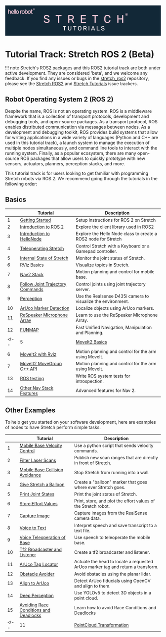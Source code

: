 ![](../images/banner.png)
# Tutorial Track: Stretch ROS 2 (Beta)

!!! note
    Stretch's ROS2 packages and this ROS2 tutorial track are both under active development. They are considered 'beta', and we welcome any feedback. If you find any issues or bugs in the [stretch_ros2](https://github.com/hello-robot/stretch_ros2) repository, please see the [Stretch ROS2](https://github.com/hello-robot/stretch_ros2/issues) and [Stretch Tutorials](https://github.com/hello-robot/stretch_tutorials/issues) issue trackers.

## Robot Operating System 2 (ROS 2)

Despite the name, ROS is not an operating system. ROS is a middleware framework that is a collection of transport protocols, development and debugging tools, and open-source packages. As a transport protocol, ROS enables distributed communication via messages between nodes. As a development and debugging toolkit, ROS provides build systems that allow for writing applications in a wide variety of languages (Python and C++ are used in this tutorial track), a launch system to manage the execution of multiple nodes simultaneously, and command line tools to interact with the running system. Finally, as a popular ecosystem, there are many open-source ROS packages that allow users to quickly prototype with new sensors, actuators, planners, perception stacks, and more.

This tutorial track is for users looking to get familiar with programming Stretch robots via ROS 2. We recommend going through the tutorials in the following order:

## Basics

|  | Tutorial                                                                        | Description                                        |
|--|---------------------------------------------------------------------------------|----------------------------------------------------|
| 1 | [Getting Started](getting_started.md)                                              | Setup instructions for ROS 2 on Stretch|
| 2 | [Introduction to ROS 2](intro_to_ros2.md.md)                                       | Explore the client library used in ROS2 |
| 3 | [Introduction to HelloNode](intro_to_hellonode.md)                                 | Explore the Hello Node class to create a ROS2 node for Stretch |
| 4 | [Teleoperating Stretch](teleoperating_stretch.md)                                  | Control Stretch with a Keyboard or a Gamepad controller. |
| 5 | [Internal State of Stretch](internal_state_of_stretch.md)                          | Monitor the joint states of Stretch. |
| 6 | [RViz Basics](rviz_basics.md)                                                      | Visualize topics in Stretch. |
| 7 | [Nav2 Stack](navigation_overview.md)                                               | Motion planning and control for mobile base. |
| 8 | [Follow Joint Trajectory Commands](follow_joint_trajectory.md)                     | Control joints using joint trajectory server. |
| 9 | [Perception](perception.md)                                                        | Use the Realsense D435i camera to visualize the environment. |
| 10 | [ArUco Marker Detection](aruco_marker_detection.md)                               | Localize objects using ArUco markers. |
| 11 | [ReSpeaker Microphone Array](respeaker_mic_array.md)                              | Learn to use the ReSpeaker Microphone Array. |
| 12 | [FUNMAP](https://github.com/hello-robot/stretch_ros2/tree/humble/stretch_funmap)  | Fast Unified Navigation, Manipulation and Planning. |
<!--| 5 | [MoveIt2 Basics](moveit_basics.md)                                              | Motion planning and control for the arm using MoveIt. |
| 6 | [MoveIt2 with Rviz](moveit_rviz_demo.md)                                              | Motion planning and control for the arm using MoveIt. |
| 7 | [MoveIt2 MoveGroup C++ API](moveit_movegroup_demo.md)                                 | Motion planning and control for the arm using MoveIt. |
| 13 | [ROS testing](coming_soon.md)                                                   | Write ROS system tests for introspection. |
| 14 | [Other Nav Stack Features](coming_soon.md)                               | Advanced features for Nav 2. | -->

## Other Examples
To help get you started on your software development, here are examples of nodes to have Stretch perform simple tasks.


|   | Tutorial                                        | Description                                        |
|---|-------------------------------------------------|----------------------------------------------------|
| 1 | [Mobile Base Velocity Control](example_1.md)                                   |  Use a python script that sends velocity commands.  | 
| 2 | [Filter Laser Scans](example_2.md)                                                |  Publish new scan ranges that are directly in front of Stretch.| 
| 3 | [Mobile Base Collision Avoidance](example_3.md)                                   |  Stop Stretch from running into a wall.| 
| 4 | [Give Stretch a Balloon](example_4.md)                                            |  Create a "balloon" marker that goes where ever Stretch goes.|
| 5 | [Print Joint States](example_5.md)                                                |  Print the joint states of Stretch.| 
| 6 | [Store Effort Values](example_6.md)                                               |  Print, store, and plot the effort values of the Stretch robot.| 
| 7 | [Capture Image](example_7.md)                                                             |  Capture images from the RealSense camera data.| 
| 8 | [Voice to Text](example_8.md)                                                             |  Interpret speech and save transcript to a text file.| 
| 9 | [Voice Teleoperation of Base](example_9.md)                                               |  Use speech to teleoperate the mobile base.|
| 10 | [Tf2 Broadcaster and Listener](example_10.md)                                            |  Create a tf2 broadcaster and listener.|
| 11 | [ArUco Tag Locator](example_12.md)                               |  Actuate the head to locate a requested ArUco marker tag and return a transform.|
| 12 | [Obstacle Avoider](obstacle_avoider.md)                                                  |  Avoid obstacles using the planar lidar. |
| 13 | [Align to ArUco](align_to_aruco.md)                                                      |  Detect ArUco fiducials using OpenCV and align to them.|
| 14 | [Deep Perception](deep_perception.md)                                                    |  Use YOLOv5 to detect 3D objects in a point cloud.|
| 15 | [Avoiding Race Conditions and Deadlocks](avoiding_deadlocks_race_conditions.md)          | Learn how to avoid Race Conditions and Deadlocks |
<!--| 11 | [PointCloud Transformation](example_11.md)      |  Convert PointCloud2 data to a PointCloud and transform to a different frame.| -->

